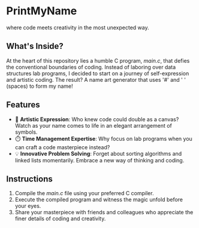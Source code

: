 # PrintMyName

where code meets creativity in the most unexpected way.

## What's Inside?

At the heart of this repository lies a humble C program, *main.c*, that defies the conventional boundaries of coding. Instead of laboring over data structures lab programs, I decided to start on a journey of self-expression and artistic coding. The result? A name art generator that uses '#' and ' ' (spaces) to form my name!

## Features

- 🎨 **Artistic Expression**: Who knew code could double as a canvas? Watch as your name comes to life in an elegant arrangement of symbols.
- ⏱️ **Time Management Expertise**: Why focus on lab programs when you can craft a code masterpiece instead?
- 💡 **Innovative Problem Solving**: Forget about sorting algorithms and linked lists momentarily. Embrace a new way of thinking and coding.

## Instructions

1. Compile the *main.c* file using your preferred C compiler.
2. Execute the compiled program and witness the magic unfold before your eyes.
3. Share your masterpiece with friends and colleagues who appreciate the finer details of coding and creativity.

